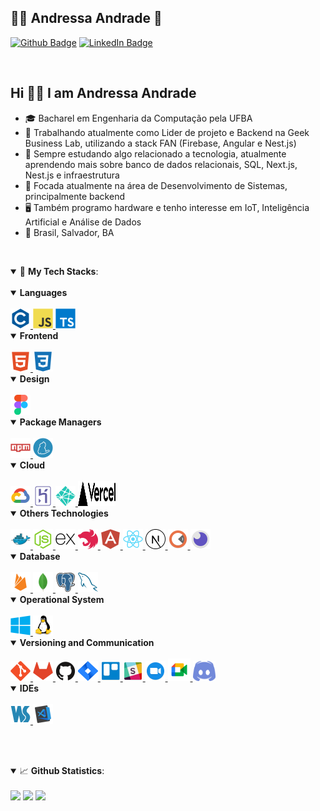 ## 👩‍💻 Andressa Andrade 🦉

[![Github Badge](https://img.shields.io/badge/-Github-373737?style=flat&logo=Github&logoColor=white)](https://github.com/AndressAndrade)
[![LinkedIn Badge](https://img.shields.io/badge/-LinkedIn-blue?style=flat&logo=linkedin&logoColor=white)](https://www.linkedin.com/in/andressa-andrade-28b106119/)

<br>

<h2> Hi 👋🏽 I am Andressa Andrade</h2>

- 🎓 Bacharel em Engenharia da Computação pela UFBA
- 🏢 Trabalhando atualmente como Lider de projeto e Backend na Geek Business Lab, utilizando a stack FAN (Firebase, Angular e Nest.js)
- 🔭 Sempre estudando algo relacionado a tecnologia, atualmente aprendendo mais sobre banco de dados relacionais, SQL, Next.js, Nest.js e infraestrutura
- 🎯 Focada atualmente na área de Desenvolvimento de Sistemas, principalmente backend
- 🖥️ Também programo hardware e tenho interesse em IoT, Inteligência Artificial e Análise de Dados
- 🧭 Brasil, Salvador, BA

<br>
 
<a id="tech"></a>

<details open>
  <summary>🚀 
    <strong>My Tech Stacks</strong>:
  </summary>
  
  <br>

<details open>
<summary>
<strong> Languages</strong> 
</summary>

<br>

<a href="https://en.wikipedia.org/wiki/C_(programming_language)">
 <img src="https://raw.githubusercontent.com/AndressAndrade/AndressAndrade/main/images/c-plain.svg" width="32" height="32" alt="C">
</a>

<a href="https://developer.mozilla.org/en-US/docs/Learn/JavaScript">
 <img src="https://raw.githubusercontent.com/AndressAndrade/AndressAndrade/main/images/javascript-original.svg" width="32" height="32" alt="Javascript">
</a>

<a href="https://www.typescriptlang.org">
  <img src="https://raw.githubusercontent.com/AndressAndrade/AndressAndrade/main/images/typescript-original.svg" width="32" height="32" alt="Typescript">
</a>

</details>

<details open>
<summary>
<strong> Frontend</strong> 
</summary>

<br>

<a href="https://developer.mozilla.org/en-US/docs/Glossary/HTML">
 <img src="https://raw.githubusercontent.com/AndressAndrade/AndressAndrade/main/images/html5-plain.svg" width="32" height="32" alt="html">
</a>

<a href="https://developer.mozilla.org/en-US/docs/Web/CSS">
 <img src="https://raw.githubusercontent.com/AndressAndrade/AndressAndrade/main/images/css3-plain.svg" width="32" height="32" alt="css">
</a>

</details>

<details open>
<summary>
<strong> Design</strong> 
</summary>

<br>

<a href="https://www.figma.com">
<img src="https://raw.githubusercontent.com/AndressAndrade/AndressAndrade/main/images/figma-original.svg" width="32" height="32" alt="figma">
</a>

</details>

<details open>
<summary>
<strong> Package Managers</strong> 
</summary>

<br>

<a href="https://www.npmjs.com">
<img src="https://raw.githubusercontent.com/AndressAndrade/AndressAndrade/main/images/npm-original-wordmark.svg" width="32" height="32" alt="npm">
</a>

<a href="https://yarnpkg.com">
<img src="https://raw.githubusercontent.com/AndressAndrade/AndressAndrade/main/images/yarn-original.svg" width="32" height="32" alt="yarn">
</a>

</details>

<details open>
<summary>
<strong> Cloud </strong> 
</summary>
  
 <br>

<a href="https://cloud.google.com/">
<img src="https://raw.githubusercontent.com/AndressAndrade/AndressAndrade/main/images/googlecloud-original.svg" width="32" height="32" alt="gcp">
</a>

<a href="https://www.heroku.com">
<img src="https://raw.githubusercontent.com/AndressAndrade/AndressAndrade/main/images/heroku-original.svg" width="32" height="32" alt="heroku">
</a>

<a href="https://www.netlify.com">
<img src="https://raw.githubusercontent.com/AndressAndrade/AndressAndrade/main/images/netlify.svg" width="32" height="32" alt="netlify">
</a>

<a href="https://vercel.com">
<img src="https://raw.githubusercontent.com/AndressAndrade/AndressAndrade/main/images/vercel.svg" width="60" height="40" alt="vercel">
</a>

</details>
<details open>
  <summary>
   <strong> Others Technologies</strong> 
 </summary>
  
 <br>

<a href="https://www.docker.com">
<img src="https://raw.githubusercontent.com/AndressAndrade/AndressAndrade/main/images/docker-original.svg" width="32" height="32" alt="docker">
</a>

<a href="https://nodejs.org/en/">
<img src="https://raw.githubusercontent.com/AndressAndrade/AndressAndrade/main/images/nodejs-original.svg" width="32" height="32" alt="nodejs">
</a>

<a href="https://expressjs.com/pt-br/">
<img src="https://raw.githubusercontent.com/AndressAndrade/AndressAndrade/main/images/express-original.svg" width="32" height="32" alt="expressjs">
</a>

<a href="https://nestjs.com">
<img src="https://raw.githubusercontent.com/AndressAndrade/AndressAndrade/main/images/nestjs-plain.svg" width="32" height="32" alt="nestjs">
</a>

<a href="https://angular.io">
<img src="https://raw.githubusercontent.com/AndressAndrade/AndressAndrade/main/images/angularjs-plain.svg" width="32" height="32" alt="angular">
</a>

<a href="https://pt-br.reactjs.org">
<img src="https://raw.githubusercontent.com/AndressAndrade/AndressAndrade/main/images/react-original.svg" width="32" height="32" alt="react">
</a>

<a href="https://nextjs.org">
<img src="https://raw.githubusercontent.com/AndressAndrade/AndressAndrade/main/images/nextjs-line.svg" width="32" height="32" alt="nextjs">
</a>

<a href="https://www.postman.com">
<img src="https://raw.githubusercontent.com/AndressAndrade/AndressAndrade/main/images/postman.svg" width="32" height="32" alt="postman">
</a>

<a href="https://insomnia.rest">
<img src="https://raw.githubusercontent.com/AndressAndrade/AndressAndrade/main/images/insomnia.svg" width="32" height="32" alt="insomnia">
</a>

</details>

<details open>
<summary>
<strong> Database</strong> 
</summary>

<br>

<a href="https://firebase.google.com/">
<img src="https://raw.githubusercontent.com/AndressAndrade/AndressAndrade/main/images/firebase-plain.svg" width="32" height="32" alt="firebase">
</a>

<a href="https://www.mongodb.com/cloud/atlas/efficiency">
<img src="https://raw.githubusercontent.com/AndressAndrade/AndressAndrade/main/images/mongodb-original.svg" width="32" height="32" alt="mongodb">
</a>

<a href="https://www.postgresql.org">
<img src="https://raw.githubusercontent.com/AndressAndrade/AndressAndrade/main/images/postgresql-original.svg" width="32" height="32" alt="postgres">
</a>

<a href="https://www.mysql.com">
<img src="https://raw.githubusercontent.com/AndressAndrade/AndressAndrade/main/images/mysql-original.svg" width="32" height="32" alt="mysql">
</a>

</details>

<details open>
<summary>
<strong> Operational System</strong> 
</summary>

<br>

<a href="https://www.microsoft.com/pt-br/windows/">
<img src="https://raw.githubusercontent.com/AndressAndrade/AndressAndrade/main/images/windows8-original.svg" width="32" height="32" alt="windows">
</a>

<a href="https://manjaro.org">
<img src="https://raw.githubusercontent.com/AndressAndrade/AndressAndrade/main/images/linux-original.svg" width="32" height="32" alt="linux">
</a>

</details>

<details open>
<summary>
<strong> Versioning and Communication</strong> 
</summary>

<br>

<a href="https://git-scm.com">
<img src="https://raw.githubusercontent.com/AndressAndrade/AndressAndrade/main/images/git-original.svg" width="32" height="32" alt="git">
</a>

<a href="https://about.gitlab.com">
<img src="https://raw.githubusercontent.com/AndressAndrade/AndressAndrade/main/images/gitlab-plain.svg" width="32" height="32" alt="gitlab">
</a>

<a href="https://github.com/AndressAndrade">
<img src="https://raw.githubusercontent.com/AndressAndrade/AndressAndrade/main/images/github-original.svg" width="32" height="32" alt="github">
</a>

<a href="https://www.atlassian.com/software/jira">
<img src="https://raw.githubusercontent.com/AndressAndrade/AndressAndrade/main/images/jira.svg" width="32" height="32" alt="jira">
</a>

<a href="https://trello.com/">
<img src="https://raw.githubusercontent.com/AndressAndrade/AndressAndrade/main/images/trello.svg" width="32" height="32" alt="trello">
</a>

<a href="https://slack.com/intl/pt-br/">
<img src="https://raw.githubusercontent.com/AndressAndrade/AndressAndrade/main/images/slack.svg" width="32" height="32" alt="slack">
</a>

<a href="https://zoom.us/pt-pt/meetings.html">
<img src="https://raw.githubusercontent.com/AndressAndrade/AndressAndrade/main/images/zoom.svg" width="32" height="32" alt="zoom">
</a>

<a href="https://meet.google.com">
<img src="https://raw.githubusercontent.com/AndressAndrade/AndressAndrade/main/images/google_meet.png" width="36" height="36" alt="meet">
</a>

<a href="https://discord.com">
<img src="https://raw.githubusercontent.com/AndressAndrade/AndressAndrade/main/images/discord.png" width="36" height="32" alt="discord">
</a>

</details>

<details open>
<summary>
<strong> IDEs</strong> 
</summary>
  
<br>

<a href="https://www.jetbrains.com/pt-br/webstorm/">
<img src="https://raw.githubusercontent.com/AndressAndrade/AndressAndrade/main/images/webstorm-plain.svg" width="32" height="32" alt="webstorm">
</a>

<a href="https://code.visualstudio.com">
<img src="https://raw.githubusercontent.com/AndressAndrade/AndressAndrade/main/images/visual_code.svg" width="32" height="32" alt="visualcode">
</a>

</details>

<!-- <details open>
<summary>
<strong> Getting started</strong>
</summary>

<br>

<img src="https://raw.githubusercontent.com/AndressAndrade/AndressAndrade/main/images/angularjs-plain.svg" width="32" height="32" alt="dart">

<img src="https://raw.githubusercontent.com/AndressAndrade/AndressAndrade/main/images/angularjs-plain.svg" width="32" height="32" alt="flutter">

<img src="https://raw.githubusercontent.com/AndressAndrade/AndressAndrade/main/images/angularjs-plain.svg" width="32" height="32" alt="kubernetes">

<img src="https://raw.githubusercontent.com/AndressAndrade/AndressAndrade/main/images/angularjs-plain.svg" width="32" height="32" alt="netcore">

<img src="https://raw.githubusercontent.com/AndressAndrade/AndressAndrade/main/images/angularjs-plain.svg" width="32" height="32" alt="go">

<img src="https://raw.githubusercontent.com/AndressAndrade/AndressAndrade/main/images/angularjs-plain.svg" width="32" height="32" alt="php">

<img src="https://raw.githubusercontent.com/AndressAndrade/AndressAndrade/main/images/angularjs-plain.svg" width="32" height="32" alt="laravel">

</details> -->

</details>

<a id="skill"></a>

<br><br>

<details open>
  <summary>📈 <b>Github Statistics</b>:</summary> 
  <br>       
  <div> 
     <a style="text-decoration: none;" href="#">
      <img width="450px" src="https://github-readme-stats.vercel.app/api?username=AndressAndrade&show_icons=true&include_all_commits=true&count_private=true&&hide=issues&theme=jolly"/>
    </a>
    <a style="text-decoration: none;" href="#">
      <img width="332px" src="https://github-readme-stats.vercel.app/api/top-langs/?username=AndressAndrade&layout=compact&theme=jolly&langs_count=6&hide=vhdl,verilog,html">
    </a>    
    <a style="text-decoration: none;" href="#">
     <img width="450px" src="https://github-readme-streak-stats.herokuapp.com/?user=AndressAndrade&layout=compact&theme=jolly" />
    </a>
  </div>
</details>
